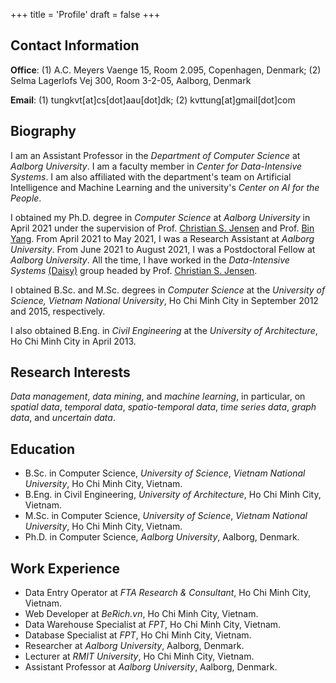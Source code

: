 +++
title = 'Profile'
draft = false
+++

## Contact Information

__Office__: (1) A.C. Meyers Vaenge 15, Room 2.095, Copenhagen, Denmark; (2) Selma Lagerlofs Vej 300, Room 3-2-05, Aalborg, Denmark

__Email__: (1) tungkvt[at]cs[dot]aau[dot]dk; (2) kvttung[at]gmail[dot]com



## Biography

I am an Assistant Professor in the _Department of Computer Science_ at _Aalborg University_. I am a faculty member in _Center for Data-Intensive Systems_. I am also affiliated with the department's team on Artificial Intelligence and Machine Learning and the university's _Center on AI for the People_.

I obtained my Ph.D. degree in *Computer Science* at _Aalborg University_ in April 2021 under the supervision of  Prof. [Christian S. Jensen](https://people.cs.aau.dk/~csj/) and Prof. [Bin Yang](https://people.cs.aau.dk/~byang/). From April 2021 to May 2021, I was a Research Assistant at _Aalborg University_. From June 2021 to August 2021,  I was a Postdoctoral Fellow at _Aalborg University_. All the time, I have worked in the _Data-Intensive Systems_ [(Daisy)](https://www.daisy.aau.dk/) group headed by Prof. [Christian S. Jensen](https://people.cs.aau.dk/~csj/).

I obtained B.Sc. and M.Sc. degrees in *Computer Science* at the *University of Science, Vietnam National University*, Ho Chi Minh City in September 2012 and 2015, respectively. 

I also obtained B.Eng. in *Civil Engineering* at the *University of Architecture*, Ho Chi Minh City in April 2013. 



## Research Interests

*Data management*, *data mining*, and *machine learning*, in particular, on *spatial data*, *temporal data*, *spatio-temporal data*, *time series data*, *graph data*, and *uncertain data*.



## Education

- B.Sc. in Computer Science, _University of Science_, _Vietnam National University_, Ho Chi Minh City, Vietnam.
- B.Eng. in Civil Engineering, _University of Architecture_, Ho Chi Minh City, Vietnam.
- M.Sc. in Computer Science, _University of Science_, _Vietnam National University_, Ho Chi Minh City, Vietnam.
- Ph.D. in Computer Science, _Aalborg University_, Aalborg, Denmark.



## Work Experience

- Data Entry Operator at _FTA Research & Consultant_, Ho Chi Minh City, Vietnam.
- Web Developer at _BeRich.vn_, Ho Chi Minh City, Vietnam.
- Data Warehouse Specialist at _FPT_, Ho Chi Minh City, Vietnam.
- Database Specialist at _FPT_, Ho Chi Minh City, Vietnam.
- Researcher at _Aalborg University_, Aalborg, Denmark.
- Lecturer at _RMIT University_, Ho Chi Minh City, Vietnam.
- Assistant Professor at _Aalborg University_, Aalborg, Denmark.